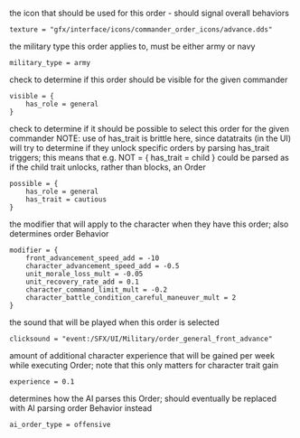 the icon that should be used for this order - should signal overall behaviors

	texture = "gfx/interface/icons/commander_order_icons/advance.dds"

the military type this order applies to, must be either army or navy

	military_type = army

check to determine if this order should be visible for the given commander

	visible = {
		has_role = general
	}

check to determine if it should be possible to select this order for the given commander
NOTE: use of has_trait is brittle here, since datatraits (in the UI) will try to determine if they
unlock specific orders by parsing has_trait triggers; this means that e.g. NOT = { has_trait = child }
could be parsed as if the child trait unlocks, rather than blocks, an Order

	possible = {
		has_role = general
		has_trait = cautious
	}

the modifier that will apply to the character when they have this order; also determines order Behavior

	modifier = {
		front_advancement_speed_add = -10
		character_advancement_speed_add = -0.5
		unit_morale_loss_mult = -0.05
		unit_recovery_rate_add = 0.1
		character_command_limit_mult = -0.2
		character_battle_condition_careful_maneuver_mult = 2
	}

the sound that will be played when this order is selected

	clicksound = "event:/SFX/UI/Military/order_general_front_advance"

amount of additional character experience that will be gained per week while executing Order; note that this only
matters for character trait gain

	experience = 0.1 

determines how the AI parses this Order; should eventually be replaced with AI parsing order Behavior instead

	ai_order_type = offensive
